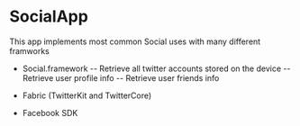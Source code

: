 # SocialApp
This app implements most common Social uses with many different framworks

+ Social.framework
-- Retrieve all twitter accounts stored on the device
-- Retrieve user profile info
-- Retrieve user friends info

+ Fabric (TwitterKit and TwitterCore)

+ Facebook SDK
